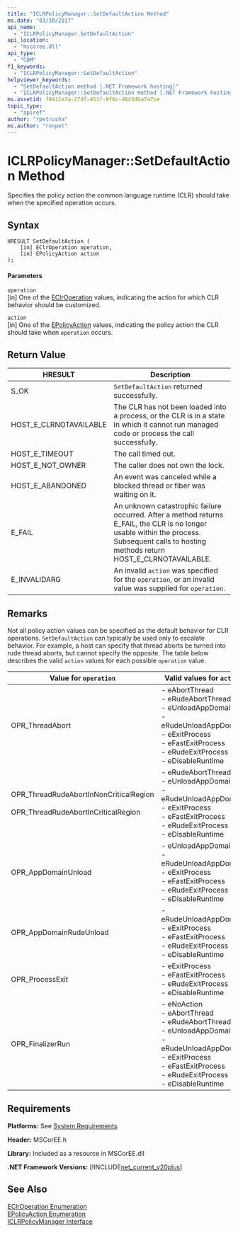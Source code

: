 ```yaml
---
title: "ICLRPolicyManager::SetDefaultAction Method"
ms.date: "03/30/2017"
api_name: 
  - "ICLRPolicyManager.SetDefaultAction"
api_location: 
  - "mscoree.dll"
api_type: 
  - "COM"
f1_keywords: 
  - "ICLRPolicyManager::SetDefaultAction"
helpviewer_keywords: 
  - "SetDefaultAction method [.NET Framework hosting]"
  - "ICLRPolicyManager::SetDefaultAction method [.NET Framework hosting]"
ms.assetid: f9411e7a-27df-451f-9f6c-d643d6a7a7ce
topic_type: 
  - "apiref"
author: "rpetrusha"
ms.author: "ronpet"
---
```

# ICLRPolicyManager::SetDefaultAction Method
Specifies the policy action the common language runtime (CLR) should take when the specified operation occurs.  

## Syntax  

```  
HRESULT SetDefaultAction (  
    [in] EClrOperation operation,  
    [in] EPolicyAction action  
);  
```  

#### Parameters  
 `operation`  
 [in] One of the [EClrOperation](../../../../docs/framework/unmanaged-api/hosting/eclroperation-enumeration.md) values, indicating the action for which CLR behavior should be customized.  

 `action`  
 [in] One of the [EPolicyAction](../../../../docs/framework/unmanaged-api/hosting/epolicyaction-enumeration.md) values, indicating the policy action the CLR should take when `operation` occurs.  

## Return Value  


|HRESULT|Description|  
|-------------|-----------------|  
|S_OK|`SetDefaultAction` returned successfully.|  
|HOST_E_CLRNOTAVAILABLE|The CLR has not been loaded into a process, or the CLR is in a state in which it cannot run managed code or process the call successfully.|  
|HOST_E_TIMEOUT|The call timed out.|  
|HOST_E_NOT_OWNER|The caller does not own the lock.|  
|HOST_E_ABANDONED|An event was canceled while a blocked thread or fiber was waiting on it.|  
|E_FAIL|An unknown catastrophic failure occurred. After a method returns E_FAIL, the CLR is no longer usable within the process. Subsequent calls to hosting methods return HOST_E_CLRNOTAVAILABLE.|  
|E_INVALIDARG|An invalid `action` was specified for the `operation`, or an invalid value was supplied for `operation`.|  

## Remarks  
 Not all policy action values can be specified as the default behavior for CLR operations. `SetDefaultAction` can typically be used only to escalate behavior. For example, a host can specify that thread aborts be turned into rude thread aborts, but cannot specify the opposite. The table below describes the valid `action` values for each possible `operation` value.  


|Value for `operation`|Valid values for `action`|  
|---------------------------|-------------------------------|  
|OPR_ThreadAbort|-   eAbortThread<br />-   eRudeAbortThread<br />-   eUnloadAppDomain<br />-   eRudeUnloadAppDomain<br />-   eExitProcess<br />-   eFastExitProcess<br />-   eRudeExitProcess<br />-   eDisableRuntime|  
|OPR_ThreadRudeAbortInNonCriticalRegion<br /><br /> OPR_ThreadRudeAbortInCriticalRegion|-   eRudeAbortThread<br />-   eUnloadAppDomain<br />-   eRudeUnloadAppDomain<br />-   eExitProcess<br />-   eFastExitProcess<br />-   eRudeExitProcess<br />-   eDisableRuntime|  
|OPR_AppDomainUnload|-   eUnloadAppDomain<br />-   eRudeUnloadAppDomain<br />-   eExitProcess<br />-   eFastExitProcess<br />-   eRudeExitProcess<br />-   eDisableRuntime|  
|OPR_AppDomainRudeUnload|-   eRudeUnloadAppDomain<br />-   eExitProcess<br />-   eFastExitProcess<br />-   eRudeExitProcess<br />-   eDisableRuntime|  
|OPR_ProcessExit|-   eExitProcess<br />-   eFastExitProcess<br />-   eRudeExitProcess<br />-   eDisableRuntime|  
|OPR_FinalizerRun|-   eNoAction<br />-   eAbortThread<br />-   eRudeAbortThread<br />-   eUnloadAppDomain<br />-   eRudeUnloadAppDomain<br />-   eExitProcess<br />-   eFastExitProcess<br />-   eRudeExitProcess<br />-   eDisableRuntime|  

## Requirements  
 **Platforms:** See [System Requirements](../../../../docs/framework/get-started/system-requirements.md).  

 **Header:** MSCorEE.h  

 **Library:** Included as a resource in MSCorEE.dll  

 **.NET Framework Versions:** [!INCLUDE[net_current_v20plus](../../../../includes/net-current-v20plus-md.md)]  

## See Also  
 [EClrOperation Enumeration](../../../../docs/framework/unmanaged-api/hosting/eclroperation-enumeration.md)  
 [EPolicyAction Enumeration](../../../../docs/framework/unmanaged-api/hosting/epolicyaction-enumeration.md)  
 [ICLRPolicyManager Interface](../../../../docs/framework/unmanaged-api/hosting/iclrpolicymanager-interface.md)
